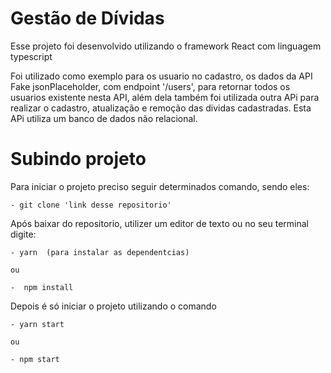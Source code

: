 # Gestão de Dívidas

Esse projeto foi desenvolvido utilizando o framework React com linguagem typescript

Foi utilizado como exemplo para os usuario no cadastro, os dados da API Fake jsonPlaceholder, com endpoint '/users', para retornar todos os usuarios existente nesta API, além dela também foi utilizada outra APi para realizar o cadastro, atualização e remoção das dividas cadastradas. Esta APi utiliza um banco de dados não relacional.

# Subindo projeto

Para iniciar o projeto preciso seguir determinados comando, sendo eles:

    - git clone 'link desse repositorio'

Após baixar do repositorio, utilizer um editor de texto ou no seu terminal digite:

    - yarn  (para instalar as dependentcias) 

    ou
    
    -  npm install

Depois é só iniciar o projeto utilizando o comando
    
    - yarn start 
    
    ou

    - npm start

